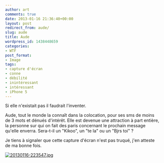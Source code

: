```yaml
---
author: art
comments: true
date: 2013-01-16 21:36:40+00:00
layout: post
redirect_from: aude/
slug: aude
title: Aude
wordpress_id: 1438448659
categories:
- WTF
post_format:
- Image
tags:
- capture d'écran
- conne
- débilité
- inintéressant
- intéressant
- iPhone 5
---
```


Si elle n'existait pas il faudrait l'inventer.

Aude, tout le monde la connaît dans la colocation, pour ses sms de moins de 3 mots et dénués d'intérêt. Elle est devenue une attraction à part entière, la personne sur qui on fait des paris concernant le prochain message qu'elle enverra. Sera-t-il un "Kikoo", un "te la" ou un "Bjrs toi" ?

Je tiens à signaler que cette capture d'écran n'est pas truqué, j'en atteste de ma bonne fois.



[![20130116-223547.jpg](https://static.irz.fr/2013/01/20130116-223547.jpg)](https://static.irz.fr/2013/01/20130116-223547.jpg)
